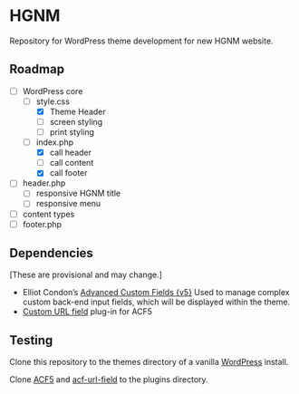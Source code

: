 # HGNM

Repository for WordPress theme development for new HGNM website.

## Roadmap

- [ ] WordPress core
	- [ ] style.css
		- [X] Theme Header
		- [ ] screen styling
		- [ ] print styling
	- [ ] index.php
		- [X] call header
		- [ ] call content
		- [X] call footer
- [ ] header.php
	- [ ] responsive HGNM title
	- [ ] responsive menu
- [ ] content types
- [ ] footer.php

## Dependencies

[These are provisional and may change.]

- Elliot Condon’s [Advanced Custom Fields {v5}](https://github.com/AdvancedCustomFields/acf5-beta)
Used to manage complex custom back-end input fields, which will be displayed within the theme.
- [Custom URL field](https://github.com/delucis/acf-url-field) plug-in for ACF5

## Testing

Clone this repository to the themes directory of a vanilla [WordPress](http://wordpress.org) install.

Clone [ACF5](https://github.com/AdvancedCustomFields/acf5-beta) and [acf-url-field](https://github.com/delucis/acf-url-field) to the plugins directory.